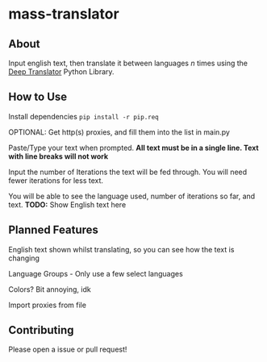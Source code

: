 # mass-translator

## About
Input english text, then translate it between languages *n* times using the [Deep Translator](https://github.com/nidhaloff/deep-translator) Python Library. 


## How to Use
Install dependencies
`pip install -r pip.req`

OPTIONAL: Get http(s) proxies, and fill them into the list in main.py

Paste/Type your text when prompted. **All text must be in a single line. Text with line breaks will not work**

Input the number of Iterations the text will be fed through. You will need fewer iterations for less text. 

You will be able to see the language used, number of iterations so far, and text.
**TODO:** Show English text here


## Planned Features
English text shown whilst translating, so you can see how the text is changing

Language Groups - Only use a few select languages 

Colors? Bit annoying, idk

Import proxies from file



## Contributing
Please open a issue or pull request!
